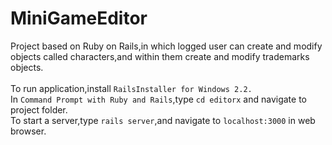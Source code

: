 # MiniGameEditor

Project based on Ruby on Rails,in which logged user can create and modify objects called characters,and within them create and modify trademarks objects.<br><br>
To run application,install `RailsInstaller for Windows 2.2.` <br>
In `Command Prompt with Ruby and Rails`,type `cd editorx` and navigate to project folder.<br>
To start a server,type `rails server`,and navigate to `localhost:3000` in web browser.
